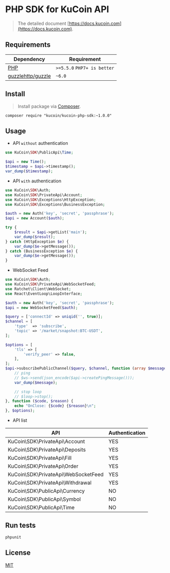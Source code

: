 
# PHP SDK for KuCoin API
> The detailed document [https://docs.kucoin.com](https://docs.kucoin.com).

## Requirements

| Dependency | Requirement |
| -------- | -------- |
| [PHP](https://secure.php.net/manual/en/install.php) | `>=5.5.0` `PHP7+ is better` |
| [guzzlehttp/guzzle](https://github.com/guzzle/guzzle) | `~6.0` |

## Install
> Install package via [Composer](https://getcomposer.org/).

```shell
composer require "kucoin/kucoin-php-sdk:~1.0.0"
```

## Usage

- API `without` authentication

```php
use KuCoin\SDK\PublicApi\Time;

$api = new Time();
$timestamp = $api->timestamp();
var_dump($timestamp);
```

- API `with` authentication

```php
use KuCoin\SDK\Auth;
use KuCoin\SDK\PrivateApi\Account;
use KuCoin\SDK\Exceptions\HttpException;
use KuCoin\SDK\Exceptions\BusinessException;

$auth = new Auth('key', 'secret', 'passphrase');
$api = new Account($auth);

try {
    $result = $api->getList('main');
    var_dump($result);
} catch (HttpException $e) {
    var_dump($e->getMessage());
} catch (BusinessException $e) {
    var_dump($e->getMessage());
}
```

- WebSocket Feed

```php
use KuCoin\SDK\Auth;
use KuCoin\SDK\PrivateApi\WebSocketFeed;
use Ratchet\Client\WebSocket;
use React\EventLoop\LoopInterface;

$auth = new Auth('key', 'secret', 'passphrase');
$api = new WebSocketFeed($auth);

$query = ['connectId' => uniqid('', true)];
$channel = [
    'type'  => 'subscribe',
    'topic' => '/market/snapshot:BTC-USDT',
];

$options = [
    'tls' => [
        'verify_peer' => false,
    ],
];
$api->subscribePublicChannel($query, $channel, function (array $message, WebSocket $ws, LoopInterface $loop) use ($api) {
    // ping
    // $ws->send(json_encode($api->createPingMessage()));
    var_dump($message);

    // stop loop
    // $loop->stop();
}, function ($code, $reason) {
    echo "OnClose: {$code} {$reason}\n";
}, $options);
```

- API list

| API | Authentication |
| -------- | -------- |
| KuCoin\SDK\PrivateApi\Account | YES |
| KuCoin\SDK\PrivateApi\Deposits | YES |
| KuCoin\SDK\PrivateApi\Fill | YES |
| KuCoin\SDK\PrivateApi\Order | YES |
| KuCoin\SDK\PrivateApi\WebSocketFeed | YES |
| KuCoin\SDK\PrivateApi\Withdrawal | YES |
| KuCoin\SDK\PublicApi\Currency | NO |
| KuCoin\SDK\PublicApi\Symbol | NO |
| KuCoin\SDK\PublicApi\Time | NO |


## Run tests

```shell
phpunit
```

## License

[MIT](LICENSE)
